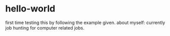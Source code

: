 # hello-world
first time testing this by following the example given.
about myself: currently job hunting for computer related jobs.

